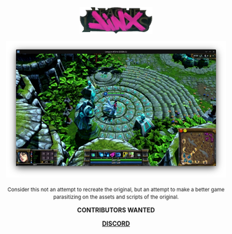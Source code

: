 <div style="text-align: center;">

<img alt="Logo" src="logo.webp" style="width: 33%"/>

![The current state of the game](screenshot.webp)

<small>Consider this not an attempt to recreate the original, but an attempt to make a better game parasitizing on the assets and scripts of the original.</small>

**CONTRIBUTORS WANTED**

[**DISCORD**](https://discord.gg/yawms85z)

</div>